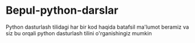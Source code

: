# Bepul-python-darslar
Python dasturlash tilidagi har bir kod haqida batafsil ma'lumot beramiz va siz bu orqali python dasturlash tilini o'rganishingiz mumkin
